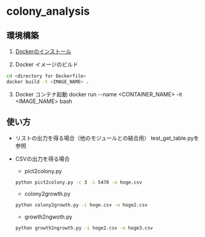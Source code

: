 # colony_analysis

## 環境構築

1. [Dockerのインストール](https://docs.docker.com/install/linux/docker-ce/ubuntu/)

2. Docker イメージのビルド

```sh
cd <directory for Dockerfile>
docker build -t <IMAGE_NAME> .
```
3. Docker コンテナ起動
docker run --name <CONTAINER_NAME> -it <IMAGE_NAME> bash

## 使い方

- リストの出力を得る場合（他のモジュールとの結合用）
  test_get_table.pyを参照

- CSVの出力を得る場合
  - pict2colony.py
  ```sh
  python pict2colony.py -c 3 -i 5478 -o hoge.csv
  ```
  - colony2growth.py
  ```sh
  python colony2growth.py -i hoge.csv -o hoge2.csv
  ```
  - growth2ngwoth.py
  ```sh
  python growth2ngrowth.py -i hoge2.csv -o hoge3.csv
  ```

